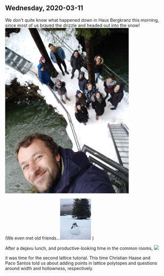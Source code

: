 ## Wednesday, 2020-03-11

We don't quite know what happened down in Haus Bergkranz this morning, since most of us braved the drizzle and headed out into the snow! 
<img src="./pics/bridge.jpg" width="400">

(We even met old friends...<img src="./pics/snowman.jpg" width="100"> )


After a dejavu lunch, and productive-looking time in the common rooms,
<img src="./pics/coworking.jpg" width="400">

it was time for the second lattice tutorial. This time Christian Haase and Paco Santos told us about adding points in lattice polytopes and questions around width and hollowness, respectively.




